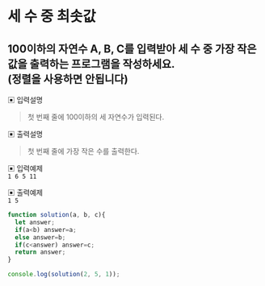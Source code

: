 # 세 수 중 최솟값

## 100이하의 자연수 A, B, C를 입력받아 세 수 중 가장 작은 값을 출력하는 프로그램을 작성하세요.<br/>(정렬을 사용하면 안됩니다)

▣ 입력설명
> 첫 번째 줄에 100이하의 세 자연수가 입력된다.

▣ 출력설명
> 첫 번째 줄에 가장 작은 수를 출력한다.

▣ 입력예제 <br/>
```1 6 5 11```

▣ 출력예제 <br/>
```1 5```

```js
function solution(a, b, c){
  let answer;
  if(a<b) answer=a;
  else answer=b;
  if(c<answer) answer=c; 
  return answer;
}

console.log(solution(2, 5, 1));
```
